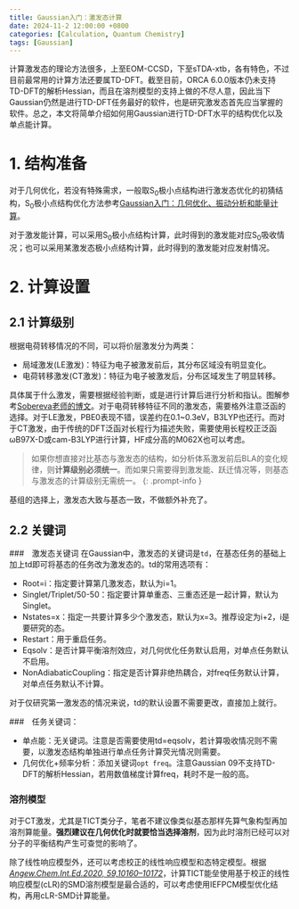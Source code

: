 ```yaml
---
title: Gaussian入门：激发态计算
date: 2024-11-2 12:00:00 +0800
categories: [Calculation, Quantum Chemistry]
tags: [Gaussian]     
---
```

计算激发态的理论方法很多，上至EOM-CCSD，下至sTDA-xtb，各有特色，不过目前最常用的计算方法还要属TD-DFT。截至目前，ORCA 6.0.0版本仍未支持TD-DFT的解析Hessian，而且在溶剂模型的支持上做的不尽人意，因此当下Gaussian仍然是进行TD-DFT任务最好的软件，也是研究激发态首先应当掌握的软件。总之，本文将简单介绍如何用Gaussian进行TD-DFT水平的结构优化以及单点能计算。
# 1. 结构准备
对于几何优化，若没有特殊需求，一般取S<sub>0</sub>极小点结构进行激发态优化的初猜结构，S<sub>0</sub>极小点结构优化方法参考[Gaussian入门：几何优化、振动分析和能量计算](https://bane-dysta.github.io/posts/Gaussian%E5%85%A5%E9%97%A8-%E5%87%A0%E4%BD%95%E4%BC%98%E5%8C%96-%E6%8C%AF%E5%8A%A8%E5%88%86%E6%9E%90%E5%92%8C%E8%83%BD%E9%87%8F%E8%AE%A1%E7%AE%97/)。

对于激发能计算，可以采用S<sub>0</sub>极小点结构计算，此时得到的激发能对应S<sub>0</sub>吸收情况；也可以采用某激发态极小点结构计算，此时得到的激发能对应发射情况。

#  2. 计算设置
## 2.1 计算级别
根据电荷转移情况的不同，可以将价层激发分为两类：
- 局域激发(LE激发)：特征为电子被激发前后，其分布区域没有明显变化。
- 电荷转移激发(CT激发)：特征为电子被激发后，分布区域发生了明显转移。

具体属于什么激发，需要根据经验判断，或是进行计算后进行分析和指认。图解参考[Sobereva老师的博文](http://sobereva.com/284)。对于电荷转移特征不同的激发态，需要格外注意泛函的选择。对于LE激发，PBE0表现不错，误差约在0.1~0.3eV，B3LYP也还行。而对于CT激发，由于传统的DFT泛函对长程行为描述失败，需要使用长程校正泛函ωB97X-D或cam-B3LYP进行计算，HF成分高的M062X也可以考虑。

> 如果你想直接对比基态与激发态的结构，如分析体系激发前后BLA的变化规律，则**计算级别必须统一**。而如果只需要得到激发能、跃迁情况等，则基态与激发态的计算级别无需统一。
{: .prompt-info }

基组的选择上，激发态大致与基态一致，不做额外补充了。

## 2.2 关键词
###　激发态关键词
在Gaussian中，激发态的关键词是``td``，在基态任务的基础上加上td即可将基态的任务改为激发态的。td的常用选项有：
- Root=i：指定要计算第几激发态，默认为i=1。
- Singlet/Triplet/50-50：指定要计算单重态、三重态还是一起计算，默认为Singlet。
- Nstates=x：指定一共要计算多少个激发态，默认为x=3。推荐设定为i+2，i是要研究的态。
- Restart：用于重启任务。
- Eqsolv：是否计算平衡溶剂效应，对几何优化任务默认启用，对单点任务默认不启用。
- NonAdiabaticCoupling：指定是否计算非绝热耦合，对freq任务默认计算，对单点任务默认不计算。

对于仅研究第一激发态的情况来说，td的默认设置不需要更改，直接加上就行。

###　任务关键词：
- 单点能：无关键词。注意是否需要使用td=eqsolv，若计算吸收情况则不需要，以激发态结构单独进行单点任务计算荧光情况则需要。
- 几何优化+频率分析：添加关键词``opt freq``。注意Gaussian 09不支持TD-DFT的解析Hessian，若用数值梯度计算freq，耗时不是一般的高。

### 溶剂模型
对于CT激发，尤其是TICT类分子，笔者不建议像类似基态那样先算气象构型再加溶剂算能量。**强烈建议在几何优化时就要恰当选择溶剂**，因为此时溶剂已经可以对分子的平衡结构产生可查觉的影响了。

除了线性响应模型外，还可以考虑校正的线性响应模型和态特定模型。根据[*Angew.Chem.Int.Ed.2020, 59,10160–10172*](https://onlinelibrary.wiley.com/doi/10.1002/anie.201916357)，计算TICT能垒使用基于校正的线性响应模型(cLR)的SMD溶剂模型是最合适的，可以考虑使用IEFPCM模型优化结构，再用cLR-SMD计算能量。






